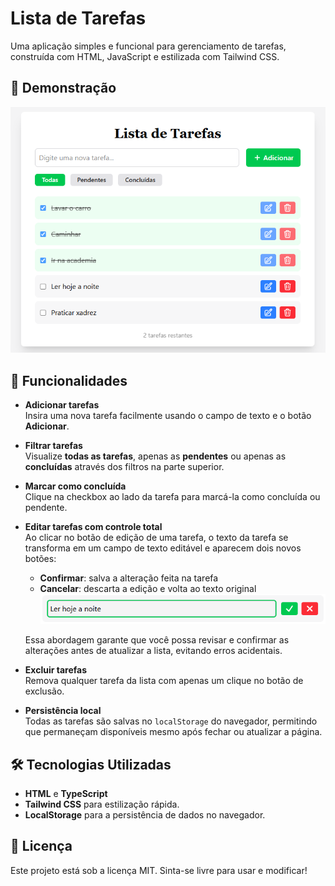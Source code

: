 # Lista de Tarefas

Uma aplicação simples e funcional para gerenciamento de tarefas, construída com HTML, JavaScript e estilizada com Tailwind CSS.

## 📸 Demonstração

![Imagem da Lista de Tarefas](./public/docs/images/to-do-list.png)

## 🚀 Funcionalidades

- **Adicionar tarefas**  
  Insira uma nova tarefa facilmente usando o campo de texto e o botão **Adicionar**.

- **Filtrar tarefas**  
  Visualize **todas as tarefas**, apenas as **pendentes** ou apenas as **concluídas** através dos filtros na parte superior.

- **Marcar como concluída**  
  Clique na checkbox ao lado da tarefa para marcá-la como concluída ou pendente.

- **Editar tarefas com controle total**  
  Ao clicar no botão de edição de uma tarefa, o texto da tarefa se transforma em um campo de texto editável e aparecem dois novos botões:  
  - **Confirmar**: salva a alteração feita na tarefa  
  - **Cancelar**: descarta a edição e volta ao texto original
  ![Imagem do input da task](./public/docs/images/task-input.png)
  
  Essa abordagem garante que você possa revisar e confirmar as alterações antes de atualizar a lista, evitando erros acidentais.

- **Excluir tarefas**  
  Remova qualquer tarefa da lista com apenas um clique no botão de exclusão.

- **Persistência local**  
  Todas as tarefas são salvas no `localStorage` do navegador, permitindo que permaneçam disponíveis mesmo após fechar ou atualizar a página.

## 🛠️ Tecnologias Utilizadas

- **HTML** e **TypeScript**
- **Tailwind CSS** para estilização rápida.
- **LocalStorage** para a persistência de dados no navegador.

## 📜 Licença
Este projeto está sob a licença MIT. Sinta-se livre para usar e modificar!

